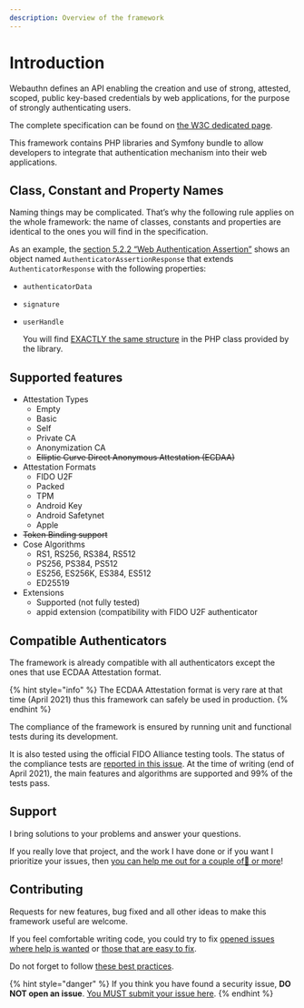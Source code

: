 ```yaml
---
description: Overview of the framework
---
```


# Introduction

Webauthn defines an API enabling the creation and use of strong, attested, scoped, public key-based credentials by web applications, for the purpose of strongly authenticating users.

The complete specification can be found on [the W3C dedicated page](https://www.w3.org/TR/webauthn-2/).

This framework contains PHP libraries and Symfony bundle to allow developers to integrate that authentication mechanism into their web applications.

## Class, Constant and Property Names

Naming things may be complicated. That’s why the following rule applies on the whole framework: the name of classes, constants and properties are identical to the ones you will find in the specification.

As an example, the [section 5.2.2 “Web Authentication Assertion”](https://www.w3.org/TR/webauthn-2/#iface-authenticatorassertionresponse) shows an object named `AuthenticatorAssertionResponse` that extends `AuthenticatorResponse` with the following properties:

* `authenticatorData`
* `signature`
*   `userHandle`

    You will find [EXACTLY the same structure](https://github.com/web-auth/webauthn-framework/blob/v3.0/src/webauthn/src/AuthenticatorAssertionResponse.php#L21) in the PHP class provided by the library.

## Supported features

* Attestation Types
  * Empty
  * Basic
  * Self
  * Private CA
  * Anonymization CA
  * ~~Elliptic Curve Direct Anonymous Attestation (ECDAA)~~
* Attestation Formats
  * FIDO U2F
  * Packed
  * TPM
  * Android Key
  * Android Safetynet
  * Apple
* ~~Token Binding support~~
* Cose Algorithms
  * RS1, RS256, RS384, RS512
  * PS256, PS384, PS512
  * ES256, ES256K, ES384, ES512
  * ED25519
* Extensions
  * Supported (not fully tested)
  * appid extension (compatibility with FIDO U2F authenticator

## Compatible Authenticators

The framework is already compatible with all authenticators except the ones that use ECDAA Attestation format.

{% hint style="info" %}
The ECDAA Attestation format is very rare at that time (April 2021) thus this framework can safely be used in production.
{% endhint %}

The compliance of the framework is ensured by running unit and functional tests during its development.

It is also tested using the official FIDO Alliance testing tools. The status of the compliance tests are [reported in this issue](https://github.com/web-auth/webauthn-framework/issues/67). At the time of writing (end of April 2021), the main features and algorithms are supported and 99% of the tests pass.

## Support

I bring solutions to your problems and answer your questions.

If you really love that project, and the work I have done or if you want I prioritize your issues, then [you can help me out for a couple of🍻 or more](https://github.com/sponsors/Spomky)!

## Contributing

Requests for new features, bug fixed and all other ideas to make this framework useful are welcome.

If you feel comfortable writing code, you could try to fix [opened issues where help is wanted](https://github.com/web-auth/webauthn-framework/issues?q=label%3A%22help+wanted%22) or [those that are easy to fix](https://github.com/web-auth/webauthn-framework/labels/easy-pick).

Do not forget to follow [these best practices](the-project/contributing.md).

{% hint style="danger" %}
If you think you have found a security issue, **DO NOT open an issue**. [You MUST submit your issue here](https://gitter.im/Spomky/).
{% endhint %}

